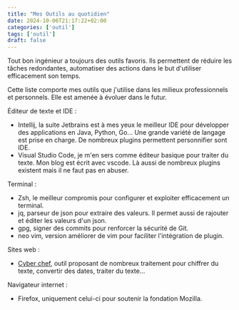 ```yaml
---
title: "Mes Outils au quotidien"
date: 2024-10-06T21:17:22+02:00
categories: ['outil']
tags: ['outil']
draft: false
---
```


Tout bon ingénieur a toujours des outils favoris. Ils permettent de réduire les tâches redondantes,
automatiser des actions dans le but d'utiliser efficacement son temps.

Cette liste comporte mes outils que j'utilise dans les milieux professionnels et personnels. Elle est
amenée à évoluer dans le futur.

Éditeur de texte et IDE :
* Intellij, la suite Jetbrains est à mes yeux le meilleur IDE pour développer des applications en Java,
  Python, Go... Une grande variété de langage est prise en charge. De nombreux plugins permettent
  personnifier sont IDE.
* Visual Studio Code, je m'en sers comme éditeur basique pour traiter du texte. Mon blog est écrit avec
  vscode. Là aussi de nombreux plugins existent mais il ne faut pas en abuser.

Terminal :
* Zsh, le meilleur compromis pour configurer et exploiter efficacement un terminal.
* jq, parseur de json pour extraire des valeurs. Il permet aussi de rajouter et éditer les valeurs d'un json.
* gpg, signer des commits pour renforcer la sécurité de Git.
* neo vim, version améliorer de vim pour faciliter l'intégration de plugin.
  
Sites web :
* [Cyber chef](https://gchq.github.io/CyberChef/),  outil proposant de nombreux traitement pour chiffrer
  du texte, convertir des dates, traiter du texte...

Navigateur internet :
* Firefox, uniquement celui-ci pour soutenir la fondation Mozilla.


